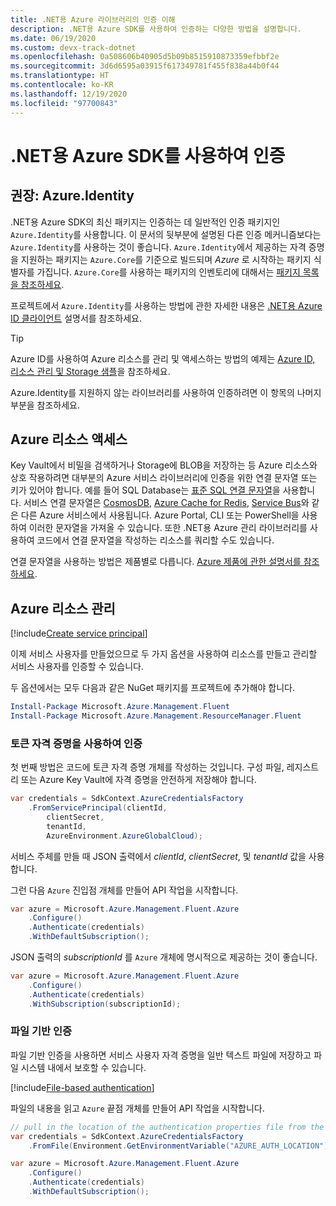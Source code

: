 ```yaml
---
title: .NET용 Azure 라이브러리의 인증 이해
description: .NET용 Azure SDK를 사용하여 인증하는 다양한 방법을 설명합니다.
ms.date: 06/19/2020
ms.custom: devx-track-dotnet
ms.openlocfilehash: 0a508606b40905d5b09b8515910873359efbbf2e
ms.sourcegitcommit: 3d6d6595a03915f617349781f455f838a44b0f44
ms.translationtype: HT
ms.contentlocale: ko-KR
ms.lasthandoff: 12/19/2020
ms.locfileid: "97700843"
---
```

# <a name="authenticate-with-the-azure-sdk-for-net"></a>.NET용 Azure SDK를 사용하여 인증

## <a name="recommended-azureidentity"></a>권장: Azure.Identity

.NET용 Azure SDK의 최신 패키지는 인증하는 데 일반적인 인증 패키지인 `Azure.Identity`를 사용합니다. 이 문서의 뒷부분에 설명된 다른 인증 메커니즘보다는 `Azure.Identity`를 사용하는 것이 좋습니다. `Azure.Identity`에서 제공하는 자격 증명을 지원하는 패키지는 `Azure.Core`를 기준으로 빌드되며 *Azure* 로 시작하는 패키지 식별자를 가집니다. `Azure.Core`를 사용하는 패키지의 인벤토리에 대해서는 [패키지 목록을 참조하세요](packages.md).

프로젝트에서 `Azure.Identity`를 사용하는 방법에 관한 자세한 내용은 [.NET용 Azure ID 클라이언트](/dotnet/api/overview/azure/identity-readme) 설명서를 참조하세요.

> [!TIP]
> Azure ID를 사용하여 Azure 리소스를 관리 및 액세스하는 방법의 예제는 [Azure ID, 리소스 관리 및 Storage 샘플](/samples/dotnet/samples/azure-identity-resource-management-storage/)을 참조하세요.

Azure.Identity를 지원하지 않는 라이브러리를 사용하여 인증하려면 이 항목의 나머지 부분을 참조하세요.

## <a name="access-azure-resources"></a>Azure 리소스 액세스

Key Vault에서 비밀을 검색하거나 Storage에 BLOB을 저장하는 등 Azure 리소스와 상호 작용하려면 대부분의 Azure 서비스 라이브러리에 인증을 위한 연결 문자열 또는 키가 있어야 합니다. 예를 들어 SQL Database는 [표준 SQL 연결 문자열](/azure/azure-sql/database/connect-query-dotnet-core)을 사용합니다. 서비스 연결 문자열은 [CosmosDB](/azure/cosmos-db/), [Azure Cache for Redis](/azure/azure-cache-for-redis/cache-dotnet-how-to-use-azure-redis-cache), [Service Bus](/azure/service-bus-messaging/service-bus-dotnet-get-started-with-queues)와 같은 다른 Azure 서비스에서 사용됩니다. Azure Portal, CLI 또는 PowerShell을 사용하여 이러한 문자열을 가져올 수 있습니다. 또한 .NET용 Azure 관리 라이브러리를 사용하여 코드에서 연결 문자열을 작성하는 리소스를 쿼리할 수도 있습니다.

연결 문자열을 사용하는 방법은 제품별로 다릅니다. [Azure 제품에 관한 설명서를 참조하세요](/azure/?product=featured).

## <a name="manage-azure-resources"></a>Azure 리소스 관리

[!include[Create service principal](includes/create-sp.md)]

이제 서비스 사용자를 만들었으므로 두 가지 옵션을 사용하여 리소스를 만들고 관리할 서비스 사용자를 인증할 수 있습니다.

두 옵션에서는 모두 다음과 같은 NuGet 패키지를 프로젝트에 추가해야 합니다.

```powershell
Install-Package Microsoft.Azure.Management.Fluent
Install-Package Microsoft.Azure.Management.ResourceManager.Fluent
```

### <a name="authenticate-with-token-credentials"></a>토큰 자격 증명을 사용하여 인증

첫 번째 방법은 코드에 토큰 자격 증명 개체를 작성하는 것입니다. 구성 파일, 레지스트리 또는 Azure Key Vault에 자격 증명을 안전하게 저장해야 합니다.

```csharp
var credentials = SdkContext.AzureCredentialsFactory
    .FromServicePrincipal(clientId,
        clientSecret,
        tenantId,
        AzureEnvironment.AzureGlobalCloud);
```

서비스 주체를 만들 때 JSON 출력에서 *clientId*, *clientSecret*, 및 *tenantId* 값을 사용합니다.

그런 다음 `Azure` 진입점 개체를 만들어 API 작업을 시작합니다.

```csharp
var azure = Microsoft.Azure.Management.Fluent.Azure
    .Configure()
    .Authenticate(credentials)
    .WithDefaultSubscription();
```

JSON 출력의 *subscriptionId* 를 `Azure` 개체에 명시적으로 제공하는 것이 좋습니다.

```csharp
var azure = Microsoft.Azure.Management.Fluent.Azure
    .Configure()
    .Authenticate(credentials)
    .WithSubscription(subscriptionId);
```

### <a name="file-based-authentication"></a><a name="mgmt-file"></a>파일 기반 인증

파일 기반 인증을 사용하면 서비스 사용자 자격 증명을 일반 텍스트 파일에 저장하고 파일 시스템 내에서 보호할 수 있습니다.

[!include[File-based authentication](includes/file-based-auth.md)]

파일의 내용을 읽고 `Azure` 끝점 개체를 만들어 API 작업을 시작합니다.

```csharp
// pull in the location of the authentication properties file from the environment
var credentials = SdkContext.AzureCredentialsFactory
    .FromFile(Environment.GetEnvironmentVariable("AZURE_AUTH_LOCATION"));

var azure = Microsoft.Azure.Management.Fluent.Azure
    .Configure()
    .Authenticate(credentials)
    .WithDefaultSubscription();
```
